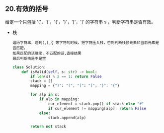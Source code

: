 ## 20.有效的括号

给定一个只包括 '('，')'，'{'，'}'，'['，']' 的字符串 s ，判断字符串是否有效。 

- 栈  
    ```text
    遍历字符串，遇到(,[,{ 等字符的时候，把字符压入栈，否则判断栈顶元素和当前元素是否匹配，
    如果匹配的话继续，不匹配的话,直接结果
    最后判断栈是不是空
    ```
    ```python
    class Solution:
        def isValid(self, s: str) -> bool:
            if len(s) % 2 == 1: return False
            stack = []
            mapping = {")": "(", "]": "[", "}": "{"}
    
            for alp in s:
                if alp in mapping:
                    cur_element = stack.pop() if stack else "#"
                    if cur_element != mapping[alp]: return False
                else:
                    stack.append(alp)
    
            return not stack
    ```

  